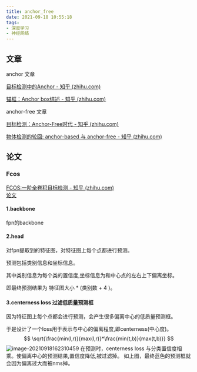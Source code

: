 ```yaml
---
title: anchor_free
date: 2021-09-18 10:55:18
tags:
- 深度学习
- 神经网络
---
```


## 文章

anchor 文章

[目标检测中的Anchor - 知乎 (zhihu.com)](https://zhuanlan.zhihu.com/p/55824651)

[锚框：Anchor box综述 - 知乎 (zhihu.com)](https://zhuanlan.zhihu.com/p/63024247)

anchor-free 文章

[目标检测：Anchor-Free时代 - 知乎 (zhihu.com)](https://zhuanlan.zhihu.com/p/62103812)

[物体检测的轮回: anchor-based 与 anchor-free - 知乎 (zhihu.com)](https://zhuanlan.zhihu.com/p/62372897)



## 论文

### Fcos 
[FCOS:一阶全卷积目标检测 - 知乎 (zhihu.com) ](https://zhuanlan.zhihu.com/p/63868458)   
[论文](https://arxiv.org/pdf/1904.01355.pdf)

#### 1.backbone

fpn的backbone

#### 2.head

对fpn提取到的特征图，对特征图上每个点都进行预测。

预测包括类别信息和坐标信息。

其中类别信息为每个类的置信度,坐标信息为和中心点的左右上下偏离坐标。

即最终预测结果为 特征图大小 * (类别数 + 4 )。


#### 3.centerness loss 过滤低质量预测框

因为特征图上每个点都会进行预测，会产生很多偏离中心的低质量预测框。

于是设计了一个loss用于表示与中心的偏离程度,即centerness(中心度)。
$$
\sqrt{\frac{min(l,r)}{max(l,r)}*\frac{min(t,b)}{max(t,b)}}
$$
![image-20210918162310459](image-20210918162310459.png)
在预测时，centerness loss 与分类置信度相乘。使偏离中心的预测结果,置信度降低,被过滤掉。
如上图，最终蓝色的预测框就会因为偏离过大而被nms掉。



